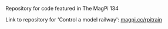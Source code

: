 Repository for code featured in The MagPi 134

Link to repository for 'Control a model railway': [magpi.cc/rpitrain](https://magpi.cc/rpitrain) 